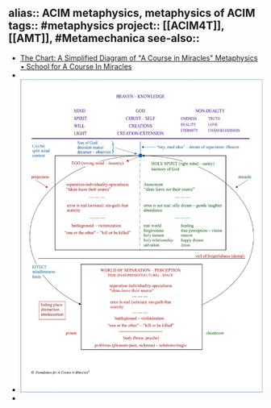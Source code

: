 alias:: ACIM metaphysics, metaphysics of ACIM
tags:: #metaphysics 
project:: [[ACIM4T]], [[AMT]], #Metamechanica 
see-also::
-
- [The Chart: A Simplified Diagram of "A Course in Miracles" Metaphysics • School for A Course In Miracles](https://schoolforacourseinmiracles.org/the-chart/)
-
- ![Chart-Metaphysics-of-Separation-and-Forgiveness2.jpg](../assets/Chart-Metaphysics-of-Separation-and-Forgiveness2_1749265317674_0.jpg)
-